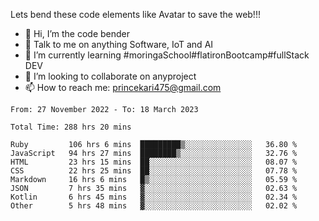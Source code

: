 Lets bend these code elements like Avatar to save the web!!!
- 👋 Hi, I’m the code bender
- 👀 Talk to me on anything Software, IoT and AI
- 🌱 I’m currently learning #moringaSchool#flatironBootcamp#fullStack DEV
- 💞️ I’m looking to collaborate on anyproject
- 📫 How to reach me: princekari475@gmail.com

<!--START_SECTION:waka-->

```text
From: 27 November 2022 - To: 18 March 2023

Total Time: 288 hrs 20 mins

Ruby         106 hrs 6 mins  █████████▒░░░░░░░░░░░░░░░   36.80 %
JavaScript   94 hrs 27 mins  ████████▒░░░░░░░░░░░░░░░░   32.76 %
HTML         23 hrs 15 mins  ██░░░░░░░░░░░░░░░░░░░░░░░   08.07 %
CSS          22 hrs 25 mins  ██░░░░░░░░░░░░░░░░░░░░░░░   07.78 %
Markdown     16 hrs 6 mins   █▒░░░░░░░░░░░░░░░░░░░░░░░   05.59 %
JSON         7 hrs 35 mins   ▓░░░░░░░░░░░░░░░░░░░░░░░░   02.63 %
Kotlin       6 hrs 45 mins   ▓░░░░░░░░░░░░░░░░░░░░░░░░   02.34 %
Other        5 hrs 48 mins   ▓░░░░░░░░░░░░░░░░░░░░░░░░   02.02 %
```

<!--END_SECTION:waka-->


<!---
prince475/prince475 is a ✨ special ✨ repository because its `README.md` (this file) appears on your GitHub profile.
You can click the Preview link to take a look at your changes.
--->
